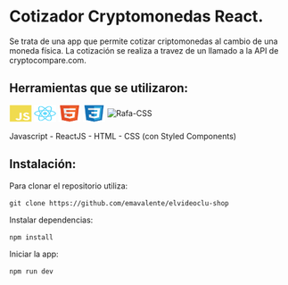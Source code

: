 # Cotizador Cryptomonedas React.

Se trata de una app que permite cotizar criptomonedas al cambio de una moneda física.
La cotización se realiza a travez de un llamado a la API de cryptocompare.com.

## Herramientas que se utilizaron:

 <div style="display: inline_block">
  <img align="center" alt="Lau-Js" height="30" width="40" src="https://raw.githubusercontent.com/devicons/devicon/master/icons/javascript/javascript-plain.svg"> 
  <img align="center" alt="Lau-React" height="30" width="40" src="https://raw.githubusercontent.com/devicons/devicon/master/icons/react/react-original.svg">
  <img align="center" alt="Rafa-HTML" height="30" width="40" src="https://raw.githubusercontent.com/devicons/devicon/master/icons/html5/html5-original.svg">
  <img align="center" alt="Rafa-CSS" height="30" width="40" src="https://raw.githubusercontent.com/devicons/devicon/master/icons/css3/css3-original.svg">
<img align="center" alt="Rafa-CSS" height="30" width="40" src="https://cdn.worldvectorlogo.com/logos/styled-components-1.svg">
 <br>
 <br>
 Javascript - ReactJS - HTML - CSS (con Styled Components)
</div>

## Instalación:

Para clonar el repositorio utiliza:

```
git clone https://github.com/emavalente/elvideoclu-shop
```

Instalar dependencias:

```
npm install
```

Iniciar la app:

```
npm run dev
```

